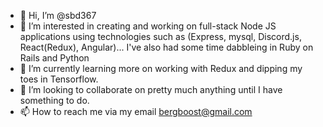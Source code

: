 - 👋 Hi, I’m @sbd367
- 👀 I’m interested in creating and working on full-stack Node JS applications using technologies such as (Express, mysql, Discord.js, React(Redux), Angular)... I've also had some time dabbleing in Ruby on Rails and Python
- 🌱 I’m currently learning more on working with Redux and dipping my toes in Tensorflow.
- 💞️ I’m looking to collaborate on pretty much anything until I have something to do.
- 📫 How to reach me via my email bergboost@gmail.com
